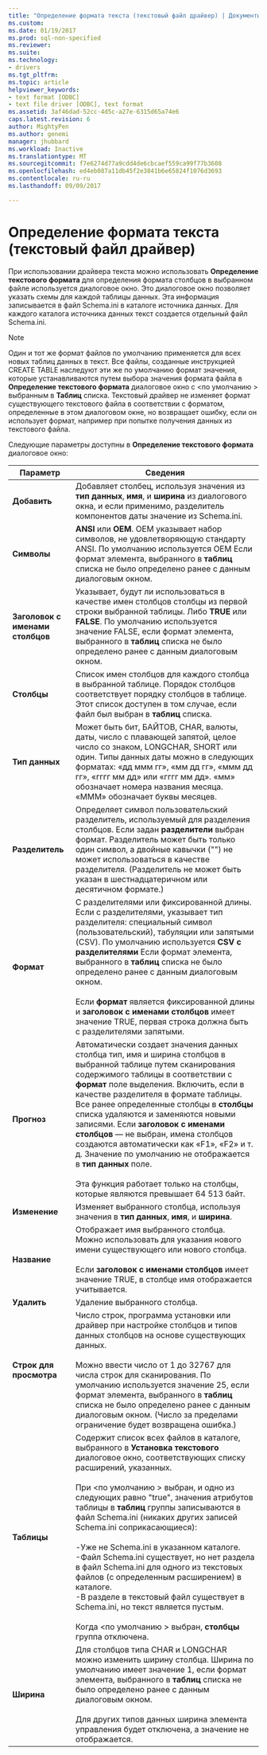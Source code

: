 ```yaml
---
title: "Определение формата текста (текстовый файл драйвер) | Документы Microsoft"
ms.custom: 
ms.date: 01/19/2017
ms.prod: sql-non-specified
ms.reviewer: 
ms.suite: 
ms.technology:
- drivers
ms.tgt_pltfrm: 
ms.topic: article
helpviewer_keywords:
- text format [ODBC]
- text file driver [ODBC], text format
ms.assetid: 3af46dad-52cc-4d5c-a27e-6315d65a74e6
caps.latest.revision: 6
author: MightyPen
ms.author: genemi
manager: jhubbard
ms.workload: Inactive
ms.translationtype: MT
ms.sourcegitcommit: f7e6274d77a9cdd4de6cbcaef559ca99f77b3608
ms.openlocfilehash: ed4eb087a11db45f2e3841b6e65824f1076d3693
ms.contentlocale: ru-ru
ms.lasthandoff: 09/09/2017

---
```

# <a name="defining-text-format-text-file-driver"></a>Определение формата текста (текстовый файл драйвер)
При использовании драйвера текста можно использовать **Определение текстового формата** для определения формата столбцов в выбранном файле используется диалоговое окно. Это диалоговое окно позволяет указать схемы для каждой таблицы данных. Эта информация записывается в файл Schema.ini в каталоге источника данных. Для каждого каталога источника данных текст создается отдельный файл Schema.ini.  
  
> [!NOTE]  
>  Один и тот же формат файлов по умолчанию применяется для всех новых таблиц данных в текст. Все файлы, созданные инструкцией CREATE TABLE наследуют эти же по умолчанию формат значения, которые устанавливаются путем выбора значения формата файла в **Определение текстового формата** диалоговое окно с \<по умолчанию > выбранным в **Таблиц** списка. Текстовый драйвер не изменяет формат существующего текстового файла в соответствии с форматом, определенные в этом диалоговом окне, но возвращает ошибку, если он использует формат, например при попытке получения данных из текстового файла.  
  
 Следующие параметры доступны в **Определение текстового формата** диалоговое окно:  
  
|Параметр|Сведения|  
|------------|-----------------|  
|**Добавить**|Добавляет столбец, используя значения из **тип данных**, **имя**, и **ширина** из диалогового окна, и если применимо, разделитель компонентов даты значение из Schema.ini.|  
|**Символы**|**ANSI** или **OEM**. OEM указывает набор символов, не удовлетворяющую стандарту ANSI. По умолчанию используется OEM Если формат элемента, выбранного в **таблиц** списка не было определено ранее с данным диалоговым окном.|  
|**Заголовок с именами столбцов**|Указывает, будут ли использоваться в качестве имен столбцов столбцы из первой строки выбранной таблицы. Либо **TRUE** или **FALSE**. По умолчанию используется значение FALSE, если формат элемента, выбранного в **таблиц** списка не было определено ранее с данным диалоговым окном.|  
|**Столбцы**|Список имен столбцов для каждого столбца в выбранной таблице. Порядок столбцов соответствует порядку столбцов в таблице. Этот список доступен в том случае, если файл был выбран в **таблиц** списка.|  
|**Тип данных**|Может быть бит, БАЙТОВ, CHAR, валюты, даты, число с плавающей запятой, целое число со знаком, LONGCHAR, SHORT или один. Типы данных даты можно в следующих форматах: «дд ммм гг», «мм дд гг», «ммм дд гг», «гггг мм дд» или «гггг мм дд». «мм» обозначает номера названия месяца. «МММ» обозначает буквы месяцев.|  
|**Разделитель**|Определяет символ пользовательский разделитель, используемый для разделения столбцов. Если задан **разделители** выбран формат. Разделитель может быть только один символ, а двойные кавычки ("") не может использоваться в качестве разделителя. (Разделитель не может быть указан в шестнадцатеричном или десятичном формате.)|  
|**Формат**|С разделителями или фиксированной длины. Если с разделителями, указывает тип разделителя: специальный символ (пользовательский), табуляции или запятыми (CSV). По умолчанию используется **CSV с разделителями** Если формат элемента, выбранного в **таблиц** списка не было определено ранее с данным диалоговым окном.<br /><br /> Если **формат** является фиксированной длины и **заголовок с именами столбцов** имеет значение TRUE, первая строка должна быть с разделителями запятыми.|  
|**Прогноз**|Автоматически создает значения данных столбца тип, имя и ширина столбцов в выбранной таблице путем сканирования содержимого таблицы в соответствии с **формат** поле выделения. Включить, если в качестве разделителя в формате таблицы. Все ранее определенные столбцы в **столбцы** списка удаляются и заменяются новыми записями. Если **заголовок с именами столбцов** — не выбран, имена столбцов создаются автоматически как «F1», «F2» и т. д. Значение по умолчанию не отображается в **тип данных** поле.<br /><br /> Эта функция работает только на столбцы, которые являются превышает 64 513 байт.|  
|**Изменение**|Изменяет выбранного столбца, используя значения в **тип данных**, **имя**, и **ширина**.|  
|**Название**|Отображает имя выбранного столбца. Можно использовать для указания нового имени существующего или нового столбца.<br /><br /> Если **заголовок с именами столбцов** имеет значение TRUE, в столбце имя отображается учитывается.|  
|**Удалить**|Удаление выбранного столбца.|  
|**Строк для просмотра**|Число строк, программа установки или драйвер при настройке столбцов и типов данных столбцов на основе существующих данных.<br /><br /> Можно ввести число от 1 до 32767 для числа строк для сканирования. По умолчанию используется значение 25, если формат элемента, выбранного в **таблиц** списка не было определено ранее с данным диалоговым окном. (Число за пределами ограничение будет возвращена ошибка.)|  
|**Таблицы**|Содержит список всех файлов в каталоге, выбранного в **Установка текстового** диалоговое окно, соответствующих списку расширений, указанных.<br /><br /> При \<по умолчанию > выбран, и одно из следующих равно "true", значения атрибутов таблицы в **таблиц** группы записываются в файл Schema.ini (никаких других записей Schema.ini соприкасающиеся):<br /><br /> -Уже не Schema.ini в указанном каталоге.<br />-Файл Schema.ini существует, но нет раздела в файл Schema.ini для одного из текстовых файлов (с определенным расширением) в каталоге.<br />-В разделе в текстовый файл существует в Schema.ini, но текст является пустым.<br /><br /> Когда \<по умолчанию > выбран, **столбцы** группа отключена.|  
|**Ширина**|Для столбцов типа CHAR и LONGCHAR можно изменить ширину столбца. Ширина по умолчанию имеет значение 1, если формат элемента, выбранного в **таблиц** списка не было определено ранее с данным диалоговым окном.<br /><br /> Для других типов данных ширина элемента управления будет отключена, а значение не отображается.|

